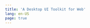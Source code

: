 ```yaml
---
title: 'A Desktop UI Toolkit for Web'
lang: en-US
page: true
---
```


<script setup>

  if (typeof window !== 'undefined') {
    const preferredLang = localStorage.getItem('preferred_lang') || navigator?.language || ''
    const supportedLang = ['en-US', 'es-ES', 'fr-FR', 'ja-JP', 'zh-CN']
    const language = supportedLang.indexOf(preferredLang) > -1 ? preferredLang : supportedLang[0]
    window.location.pathname = `/${language}/`
  }

</script>
